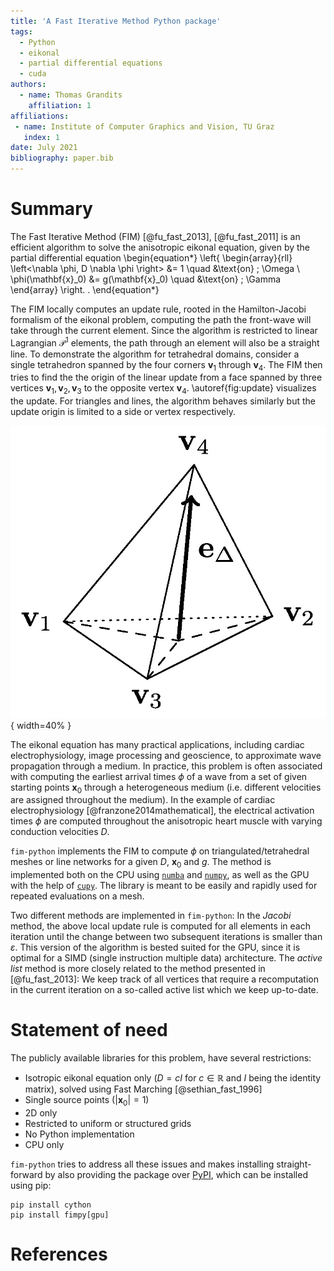 ```yaml
---
title: 'A Fast Iterative Method Python package'
tags:
  - Python
  - eikonal
  - partial differential equations
  - cuda
authors:
  - name: Thomas Grandits
    affiliation: 1
affiliations:
 - name: Institute of Computer Graphics and Vision, TU Graz
   index: 1
date: July 2021
bibliography: paper.bib
---
```


# Summary

The Fast Iterative Method (FIM) [@fu_fast_2013], [@fu_fast_2011] is an efficient algorithm to solve the anisotropic eikonal equation, given by the partial differential equation
\begin{equation*}
   \left\{
   \begin{array}{rll}
   \left<\nabla \phi, D \nabla \phi \right> &= 1 \quad &\text{on} \; \Omega \\
   \phi(\mathbf{x}_0) &= g(\mathbf{x}_0) \quad &\text{on} \; \Gamma
   \end{array}
   \right. .
\end{equation*}

The FIM locally computes an update rule, rooted in the Hamilton-Jacobi formalism of the eikonal problem, computing the path the front-wave will take through the current element.
Since the algorithm is restricted to linear Lagrangian $\mathcal{P}^1$ elements, the path through an element will also be a straight line.
To demonstrate the algorithm for tetrahedral domains, consider a single tetrahedron spanned by the four corners $\mathbf{v}_1$ through $\mathbf{v}_4$.
The FIM then tries to find the the origin of the linear update from a face spanned by three vertices $\mathbf{v}_1, \mathbf{v}_2, \mathbf{v}_3$ to the opposite vertex $\mathbf{v}_4$.
\autoref{fig:update} visualizes the update.
For triangles and lines, the algorithm behaves similarly but the update origin is limited to a side or vertex respectively.

![Update inside a single tetrahedron\label{fig:update}](docs/figs/update_fig.jpg "Update inside a single tetrahedron"){ width=40% }

The eikonal equation has many practical applications, including cardiac electrophysiology, image processing and geoscience, to approximate wave propagation through a medium.
In practice, this problem is often associated with computing the earliest arrival times $\phi$ of a wave from a set of given starting points $\mathbf{x}_0$ through a heterogeneous medium (i.e. different velocities are assigned throughout the medium). 
In the example of cardiac electrophysiology [@franzone2014mathematical], the electrical activation times $\phi$ are computed throughout the anisotropic heart muscle with varying conduction velocities $D$.

``fim-python`` implements the FIM to compute $\phi$ on triangulated/tetrahedral meshes or line networks for a given $D$, $\mathbf{x}_0$ and $g$.
The method is implemented both on the CPU using [``numba``](https://numba.pydata.org/) and [``numpy``](https://numpy.org/), as well as the GPU with the help of [``cupy``](https://cupy.dev/).
The library is meant to be easily and rapidly used for repeated evaluations on a mesh.


Two different methods are implemented in ``fim-python``:
In the *Jacobi* method, the above local update rule is computed for all elements in each iteration until the change between two subsequent iterations is smaller than $\varepsilon$.
This version of the algorithm is bested suited for the GPU, since it is optimal for a SIMD (single instruction multiple data) architecture.
The *active list* method is more closely related to the method presented in [@fu_fast_2013]:
We keep track of all vertices that require a recomputation in the current iteration on a so-called active list which we keep up-to-date. 

# Statement of need

The publicly available libraries for this problem, have several restrictions:

* Isotropic eikonal equation only ($D = c I$ for $c \in \mathbb{R}$ and $I$ being the identity matrix), solved using Fast Marching [@sethian_fast_1996]
* Single source points ($|\mathbf{x}_0| = 1$)
* 2D only
* Restricted to uniform or structured grids
* No Python implementation
* CPU only

``fim-python`` tries to address all these issues and makes installing straight-forward by also providing the package over [PyPI](https://pypi.org/), which can be installed using pip:

```{bash}
pip install cython
pip install fimpy[gpu]
```

# References
